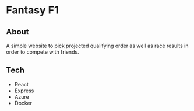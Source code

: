 # Fantasy F1

## About
A simple website to pick projected qualifying order as well as race results in order to compete with friends.

## Tech
- React
- Express
- Azure
- Docker

